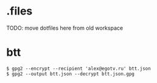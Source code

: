 # .files

TODO: move dotfiles here from old workspace

# btt

```
$ gpg2 --encrypt --recipient 'alex@egotv.ru' btt.json
$ gpg2 --output btt.json --decrypt btt.json.gpg
```

